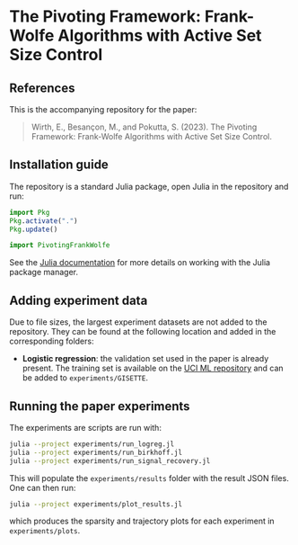 # The Pivoting Framework: Frank-Wolfe Algorithms with Active Set Size Control

## References

This is the accompanying repository for the paper:

> Wirth, E., Besançon, M., and Pokutta, S. (2023). The Pivoting Framework: Frank-Wolfe Algorithms with Active Set Size Control.

## Installation guide

The repository is a standard Julia package, open Julia in the repository and run:

```julia
import Pkg
Pkg.activate(".")
Pkg.update()

import PivotingFrankWolfe
```

See the [Julia documentation](https://docs.julialang.org/en/v1/stdlib/Pkg/) for more details on working with the Julia package manager.

## Adding experiment data

Due to file sizes, the largest experiment datasets are not added to the repository.
They can be found at the following location and added in the corresponding folders:

- **Logistic regression**: the validation set used in the paper is already present. The training set is available on the [UCI ML repository](https://archive.ics.uci.edu/ml/datasets/Gisette) and can be added to `experiments/GISETTE`.

## Running the paper experiments

The experiments are scripts are run with:

```bash
julia --project experiments/run_logreg.jl
julia --project experiments/run_birkhoff.jl
julia --project experiments/run_signal_recovery.jl
```

This will populate the `experiments/results` folder with the result JSON files.
One can then run:

```bash
julia --project experiments/plot_results.jl
```
which produces the sparsity and trajectory plots for each experiment in `experiments/plots`.
